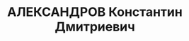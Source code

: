 ---
title: АЛЕКСАНДРОВ Константин Дмитриевич
description: "Род. в 1907, Рязань, русский, обр.: среднее техническое, б/п. Проживал:\
  \ Рязань, 1-й Пионерский пер., д. 2. Уволен с должности старшего электромеханика\
  \ на 5-м участке службы связи Ленинской ж.д. 28 августа 1937 г. \n  Арестован 09.09.1937.\
  \ Обв.: вредительство. Приговор: ВК ВС СССР, 16.11.1937 – ВМН. Расстрелян 16.11.1937,\
  \ г.Москва. \n  Реабилитирован ВК ВС СССР 30.05.1957"
---
